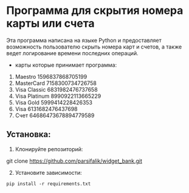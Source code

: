 # Программа для скрытия номера карты или счета
Эта программа написана на языке Python и предоставляет 
возможность пользователю скрыть номера карт и счетов, 
а также ведет логирование времени последних операций.
- карты которые принимает программа:

1)    Maestro 1596837868705199
2)    MasterCard 7158300734726758
3)    Visa Classic 6831982476737658
4)    Visa Platinum 8990922113665229
5)    Visa Gold 5999414228426353
6)    Visa 6131682476437698
7)    Счет 64686473678894779589

## Установка:
1) Клонируйте репозиторий:

git clone https://github.com/parsifalik/widget_bank.git

2) Установите зависимости:

`pip install -r requirements.txt`
